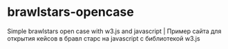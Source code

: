 # brawlstars-opencase
Simple brawlstars open case with w3.js and javascript | Пример сайта для открытия кейсов в бравл старс на javascript с библиотекой w3.js
